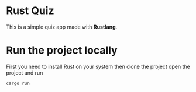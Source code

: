# Rust Quiz

This is a simple quiz app made with **Rustlang**.

# Run the project locally

First you need to install Rust on your system then clone the project open the project and run

```bash
cargo run 
```

